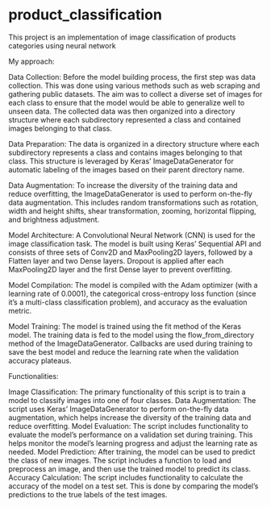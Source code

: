 # product_classification
This project is an implementation of image classification of products categories using neural network

My approach:

Data Collection: Before the model building process, the first step was data collection. This was done using various methods such as web scraping and gathering public datasets. The aim was to collect a diverse set of images for each class to ensure that the model would be able to generalize well to unseen data. The collected data was then organized into a directory structure where each subdirectory represented a class and contained images belonging to that class.

Data Preparation: The data is organized in a directory structure where each subdirectory represents a class and contains images belonging to that class. This structure is leveraged by Keras’ ImageDataGenerator for automatic labeling of the images based on their parent directory name.

Data Augmentation: To increase the diversity of the training data and reduce overfitting, the ImageDataGenerator is used to perform on-the-fly data augmentation. This includes random transformations such as rotation, width and height shifts, shear transformation, zooming, horizontal flipping, and brightness adjustment.

Model Architecture: A Convolutional Neural Network (CNN) is used for the image classification task. The model is built using Keras’ Sequential API and consists of three sets of Conv2D and MaxPooling2D layers, followed by a Flatten layer and two Dense layers. Dropout is applied after each MaxPooling2D layer and the first Dense layer to prevent overfitting.

Model Compilation: The model is compiled with the Adam optimizer (with a learning rate of 0.0001), the categorical cross-entropy loss function (since it’s a multi-class classification problem), and accuracy as the evaluation metric.

Model Training: The model is trained using the fit method of the Keras model. The training data is fed to the model using the flow_from_directory method of the ImageDataGenerator. Callbacks are used during training to save the best model and reduce the learning rate when the validation accuracy plateaus.

Functionalities:

Image Classification: The primary functionality of this script is to train a model to classify images into one of four classes.
Data Augmentation: The script uses Keras’ ImageDataGenerator to perform on-the-fly data augmentation, which helps increase the diversity of the training data and reduce overfitting.
Model Evaluation: The script includes functionality to evaluate the model’s performance on a validation set during training. This helps monitor the model’s learning progress and adjust the learning rate as needed.
Model Prediction: After training, the model can be used to predict the class of new images. The script includes a function to load and preprocess an image, and then use the trained model to predict its class.
Accuracy Calculation: The script includes functionality to calculate the accuracy of the model on a test set. This is done by comparing the model’s predictions to the true labels of the test images.
